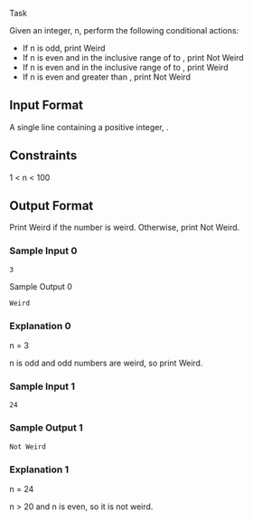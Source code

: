 Task

Given an integer, n, perform the following conditional actions:

- If n is odd, print Weird
- If n is even and in the inclusive range of  to , print Not Weird
- If n is even and in the inclusive range of  to , print Weird
- If n is even and greater than , print Not Weird

## Input Format

A single line containing a positive integer, .

## Constraints

1 < n < 100 

## Output Format

Print Weird if the number is weird. Otherwise, print Not Weird.

### Sample Input 0

```
3
```

Sample Output 0

```
Weird
```

### Explanation 0

n = 3

n is odd and odd numbers are weird, so print Weird.

### Sample Input 1

```
24
```

### Sample Output 1

```
Not Weird
```

### Explanation 1

n = 24

n > 20 and n is even, so it is not weird.